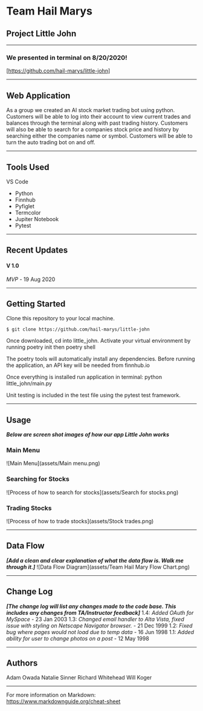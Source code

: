 # Team Hail Marys

## Project Little John

---

### We presented in terminal on 8/20/2020!

[https://github.com/hail-marys/little-john]

---

## Web Application

As a group we created an AI stock market trading bot using python. Customers will be able to log into their account to view current trades and balances through the terminal along with past trading history. Customers will also be able to search for a companies stock price and history by searching either the companies name or symbol. Customers will be able to turn the auto trading bot on and off. 

---

## Tools Used
VS Code

- Python
- Finnhub
- Pyfiglet
- Termcolor
- Jupiter Notebook
- Pytest

---

## Recent Updates

#### V 1.0
*MVP* - 19 Aug 2020

---

## Getting Started

Clone this repository to your local machine.

```
$ git clone https://github.com/hail-marys/little-john
```
Once downloaded, cd into little_john. Activate your virtual environment by running poetry init then poetry shell

The poetry tools will automatically install any dependencies. Before running the application, an API key will be needed from finnhub.io

Once everything is installed run application in terminal: python little_john/main.py

Unit testing is included in the test file using the pytest test framework. 

---

## Usage
***Below are screen shot images of how our app Little John works***

### Main Menu
![Main Menu](assets/Main menu.png)

### Searching for Stocks
![Process of how to search for stocks](assets/Search for stocks.png)

### Trading Stocks
![Process of how to trade stocks](assets/Stock trades.png)

---

## Data Flow 
***[Add a clean and clear explanation of what the data flow is. Walk me through it.]***
![Data Flow Diagram](assets/Team Hail Mary Flow Chart.png)

---

## Change Log
***[The change log will list any changes made to the code base. This includes any changes from TA/Instructor feedback]***
1.4: *Added OAuth for MySpace* - 23 Jan 2003
1.3: *Changed email handler to Alta Vista, fixed issue with styling on Netscape Navigator browser.* - 21 Dec 1999
1.2: *Fixed bug where pages would not load due to temp data* - 16 Jun 1998
1.1: *Added ability for user to change photos on a post* - 12 May 1998

---

## Authors
Adam Owada 
Natalie Sinner
Richard Whitehead
Will Koger

---

For more information on Markdown: https://www.markdownguide.org/cheat-sheet
